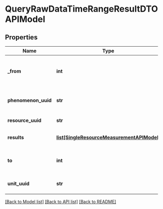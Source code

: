 # QueryRawDataTimeRangeResultDTOAPIModel

## Properties
Name | Type | Description | Notes
------------ | ------------- | ------------- | -------------
**_from** | **int** | The UNIX timestamp of the start date for filtering | 
**phenomenon_uuid** | **str** | The Resource&#39;s Phenomenon UUID | [optional] 
**resource_uuid** | **str** | The UUID of the Resource | [optional] 
**results** | [**list[SingleResourceMeasurementAPIModel]**](SingleResourceMeasurementAPIModel.md) | The requested raw data | [optional] 
**to** | **int** | The UNIX timestamp of the end date for filtering | 
**unit_uuid** | **str** | The Resource&#39;s Unit UUID | [optional] 

[[Back to Model list]](../README.md#documentation-for-models) [[Back to API list]](../README.md#documentation-for-api-endpoints) [[Back to README]](../README.md)


